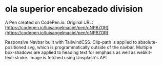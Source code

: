 # ola superior encabezado division

A Pen created on CodePen.io. Original URL: [https://codepen.io/luisangelmaciel/pen/oNPBZOR](https://codepen.io/luisangelmaciel/pen/oNPBZOR).

Responsive Navbar built with TailwindCSS.  Clip-path is applied to absolute-positioned svg, which is programmatically outside of the navbar. Multiple box-shadows are applied to heading text for emphasis as well as webkit-text-stroke. Image is fetched using Unsplash's API